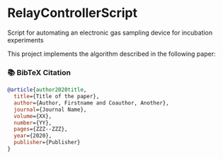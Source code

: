 # RelayControllerScript
Script for automating an electronic gas sampling device for incubation experiments

This project implements the algorithm described in the following paper:

### 📚 BibTeX Citation

```bibtex
@article{author2020title,
  title={Title of the paper},
  author={Author, Firstname and Coauthor, Another},
  journal={Journal Name},
  volume={XX},
  number={YY},
  pages={ZZZ--ZZZ},
  year={2020},
  publisher={Publisher}
}
